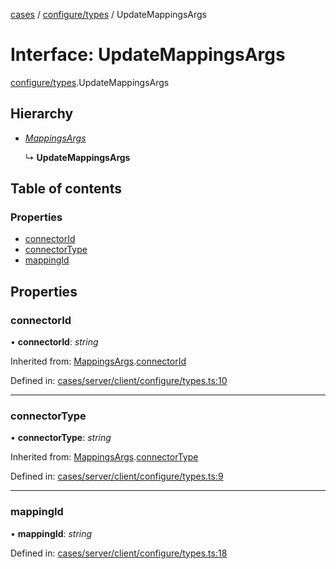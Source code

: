 [cases](../server_client_api.md) / [configure/types](../modules/configure_types.md) / UpdateMappingsArgs

# Interface: UpdateMappingsArgs

[configure/types](../modules/configure_types.md).UpdateMappingsArgs

## Hierarchy

- [*MappingsArgs*](configure_types.mappingsargs.md)

  ↳ **UpdateMappingsArgs**

## Table of contents

### Properties

- [connectorId](configure_types.updatemappingsargs.md#connectorid)
- [connectorType](configure_types.updatemappingsargs.md#connectortype)
- [mappingId](configure_types.updatemappingsargs.md#mappingid)

## Properties

### connectorId

• **connectorId**: *string*

Inherited from: [MappingsArgs](configure_types.mappingsargs.md).[connectorId](configure_types.mappingsargs.md#connectorid)

Defined in: [cases/server/client/configure/types.ts:10](https://github.com/jonathan-buttner/kibana/blob/7a61a8b912c/x-pack/plugins/cases/server/client/configure/types.ts#L10)

___

### connectorType

• **connectorType**: *string*

Inherited from: [MappingsArgs](configure_types.mappingsargs.md).[connectorType](configure_types.mappingsargs.md#connectortype)

Defined in: [cases/server/client/configure/types.ts:9](https://github.com/jonathan-buttner/kibana/blob/7a61a8b912c/x-pack/plugins/cases/server/client/configure/types.ts#L9)

___

### mappingId

• **mappingId**: *string*

Defined in: [cases/server/client/configure/types.ts:18](https://github.com/jonathan-buttner/kibana/blob/7a61a8b912c/x-pack/plugins/cases/server/client/configure/types.ts#L18)
